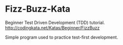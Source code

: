 Fizz-Buzz-Kata
==============

Beginner Test Driven Development (TDD) tutorial. 
http://codingkata.net/Katas/Beginner/FizzBuzz

Simple program used to practice test-first development. 
